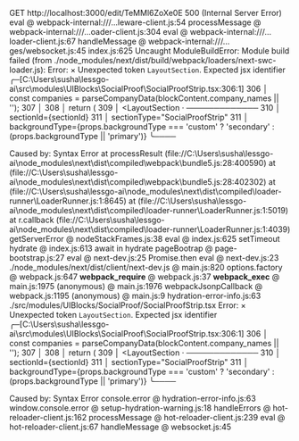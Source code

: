   GET http://localhost:3000/edit/TeMMl6ZoXe0E 500 (Internal Server Error)
eval @ webpack-internal:///…leware-client.js:54
processMessage @ webpack-internal:///…oader-client.js:304
eval @ webpack-internal:///…loader-client.js:67
handleMessage @ webpack-internal:///…ges/websocket.js:45
index.js:625 Uncaught ModuleBuildError: Module build failed (from ./node_modules/next/dist/build/webpack/loaders/next-swc-loader.js):
Error: 
  × Unexpected token `LayoutSection`. Expected jsx identifier
     ╭─[C:\Users\susha\lessgo-ai\src\modules\UIBlocks\SocialProof\SocialProofStrip.tsx:306:1]
 306 │   const companies = parseCompanyData(blockContent.company_names || '');
 307 │ 
 308 │   return (
 309 │     <LayoutSection
     ·      ─────────────
 310 │       sectionId={sectionId}
 311 │       sectionType="SocialProofStrip"
 311 │       backgroundType={props.backgroundType === 'custom' ? 'secondary' : (props.backgroundType || 'primary')}
     ╰────


Caused by:
    Syntax Error
    at processResult (file://C:\Users\susha\lessgo-ai\node_modules\next\dist\compiled\webpack\bundle5.js:28:400590)
    at <unknown> (file://C:\Users\susha\lessgo-ai\node_modules\next\dist\compiled\webpack\bundle5.js:28:402302)
    at <unknown> (file://C:\Users\susha\lessgo-ai\node_modules\next\dist\compiled\loader-runner\LoaderRunner.js:1:8645)
    at <unknown> (file://C:\Users\susha\lessgo-ai\node_modules\next\dist\compiled\loader-runner\LoaderRunner.js:1:5019)
    at r.callback (file://C:\Users\susha\lessgo-ai\node_modules\next\dist\compiled\loader-runner\LoaderRunner.js:1:4039)
getServerError @ nodeStackFrames.js:38
eval @ index.js:625
setTimeout
hydrate @ index.js:613
await in hydrate
pageBootrap @ page-bootstrap.js:27
eval @ next-dev.js:25
Promise.then
eval @ next-dev.js:23
./node_modules/next/dist/client/next-dev.js @ main.js:820
options.factory @ webpack.js:647
__webpack_require__ @ webpack.js:37
__webpack_exec__ @ main.js:1975
(anonymous) @ main.js:1976
webpackJsonpCallback @ webpack.js:1195
(anonymous) @ main.js:9
hydration-error-info.js:63 ./src/modules/UIBlocks/SocialProof/SocialProofStrip.tsx
Error: 
  × Unexpected token `LayoutSection`. Expected jsx identifier
     ╭─[C:\Users\susha\lessgo-ai\src\modules\UIBlocks\SocialProof\SocialProofStrip.tsx:306:1]
 306 │   const companies = parseCompanyData(blockContent.company_names || '');
 307 │ 
 308 │   return (
 309 │     <LayoutSection
     ·      ─────────────
 310 │       sectionId={sectionId}
 311 │       sectionType="SocialProofStrip"
 311 │       backgroundType={props.backgroundType === 'custom' ? 'secondary' : (props.backgroundType || 'primary')}
     ╰────

Caused by:
    Syntax Error
console.error @ hydration-error-info.js:63
window.console.error @ setup-hydration-warning.js:18
handleErrors @ hot-reloader-client.js:162
processMessage @ hot-reloader-client.js:239
eval @ hot-reloader-client.js:67
handleMessage @ websocket.js:45
